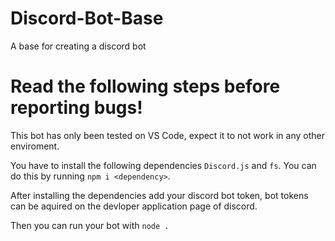 # Discord-Bot-Base
 A base for creating a discord bot
 
 # Read the following steps before reporting bugs!
This bot has only been tested on VS Code, expect it to not work in any other enviroment.

You have to install the following dependencies `Discord.js` and `fs`. You can do this by running `npm i <dependency>`.

After installing the dependencies add your discord bot token, bot tokens can be aquired on the devloper application page of discord.

Then you can run your bot with `node .`
